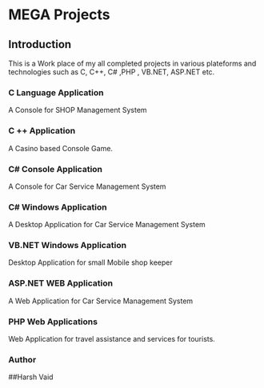 # MEGA Projects


## Introduction

This is a Work place of my all completed projects in various plateforms and technologies such as C, C++, C# ,PHP , VB.NET, ASP.NET etc. 





### C Language Application

A Console for SHOP Management System

### C ++ Application

A Casino based Console Game.

### C# Console Application

A Console for Car Service Management System

### C# Windows Application

A Desktop Application for Car Service Management System

### VB.NET Windows Application

Desktop Application for small Mobile shop keeper

### ASP.NET WEB Application

A Web Application for Car Service Management System

### PHP Web Applications

Web Application for travel assistance and services for tourists.


### Author
 ##Harsh Vaid
